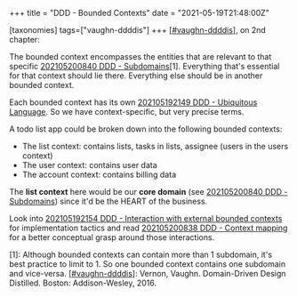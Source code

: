 +++
title = "DDD - Bounded Contexts"
date = "2021-05-19T21:48:00Z"

[taxonomies]
tags=["vaughn-ddddis"]
+++
[[#vaughn-ddddis](/tags/vaughn-ddddis)], on 2nd chapter:

The bounded context encompasses the entities that are relevant to that specific [202105200840 DDD - Subdomains](/blips/202105200840-ddd---subdomains)[1]. Everything that's essential for that context should lie there. Everything else should be in another bounded context.

Each bounded context has its own [202105192149 DDD - Ubiquitous Language](/blips/202105192149-ddd---ubiquitous-language). So we have context-specific, but very precise terms.

A todo list app could be broken down into the following bounded contexts:
- The list context: contains lists, tasks in lists, assignee (users in the users context)
- The user context: contains user data
- The account context: contains billing data

The **list context** here would be our **core domain** (see [202105200840 DDD - Subdomains](/blips/202105200840-ddd---subdomains)) since it'd be the HEART of the business.

Look into [202105192154 DDD - Interaction with external bounded contexts](/blips/202105192154-ddd---interaction-with-external-bounded-contexts) for implementation tactics and read [202105200838 DDD - Context mapping](/blips/202105200838-ddd---context-mapping) for a better conceptual grasp around those interactions.


[1]: Although bounded contexts can contain more than 1 subdomain, it's best practice to limit to 1. So one bounded context contains one subdomain and vice-versa.
[[#vaughn-ddddis](/tags/vaughn-ddddis)]: Vernon, Vaughn. Domain-Driven Design Distilled. Boston: Addison-Wesley, 2016.
